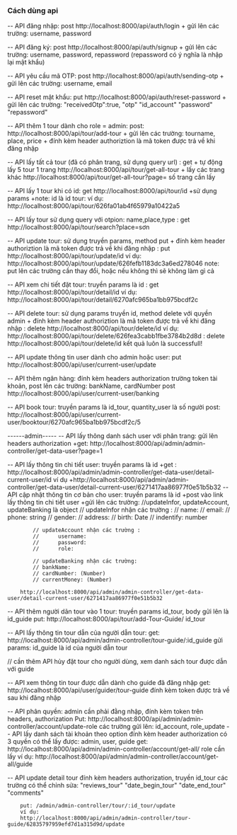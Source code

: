 ### Cách dùng api
-- API đăng nhập: post http://localhost:8000/api/auth/login
                + gửi lên các trường: username, password
                
                
-- API đăng ký: post http://localhost:8000/api/auth/signup
                + gửi lên các trường: username, password, repassword (repassword có ý nghĩa là nhập lại mật khẩu)
                
                
-- API yêu cầu mã OTP: post http://localhost:8000/api/auth/sending-otp
                + gửi lên các trường: username, email
                
                
-- API reset mật khẩu: put http://localhost:8000/api/auth/reset-password
                + gửi lên các trường:  "receivedOtp":true,
                                        "otp"
                                        "id_account"
                                        "password"
                                        "repassword"
                                        
                                        
-- API thêm 1 tour dành cho role = admin: post: http://localhost:8000/api/tour/add-tour
                + gửi lên các trường: tourname, place, price
                + đính kèm header authoriztion là mã token được trả về khi đăng nhập
                
                
-- API lấy tất cả tour (đã có phân trang, sử dụng query url) : get
                + tự động lấy 5 tour 1 trang
                http://localhost:8000/api/tour/get-all-tour
                + lấy các trang khác
                http://localhost:8000/api/tour/get-all-tour?page= số trang cần lấy
                
-- API lấy 1 tour khi có id: get http://localhost:8000/api/tour/id
                +sử dụng params
                +note: id là id tour: ví dụ:
                        http://localhost:8000/api/tour/626fa01ab4f65979a10422a5

-- API lấy tour sử dụng query với otpion: name,place,type
                : get http://localhost:8000/api/tour/search?place=sơn

-- API update tour: sử dụng truyền params, method put 
                + đính kèm header authoriztion là mã token được trả về khi đăng nhập
                : put http://localhost:8000/api/tour/update/id
                ví dụ: http://localhost:8000/api/tour/update/626fefb1183dc3a6ed278046
                note: put lên các trường cần thay đổi, hoặc nếu không thì sẽ không làm gì cả

-- API xem chi tiết đặt tour: truyền params là id
                : get http://localhost:8000/api/tour/detail/id
                ví dụ: http://localhost:8000/api/tour/detail/6270afc965ba1bb975bcdf2c

-- API delete tour: sử dụng params truyền id, method delete với quyền admin
                + đính kèm header authoriztion là mã token được trả về khi đăng nhập
                : delete http://localhost:8000/api/tour/delete/id
                ví dụ: http://localhost:8000/api/tour/delete/626fea3cabb1fbe3784b2d8d
                : delete http://localhost:8000/api/tour/delete/id
                         kết quả luôn là successfull!

-- API update thông tin user dành cho admin hoặc user:
                put http://localhost:8000/api/user/current-user/update

-- API thêm ngân hàng: đính kèm headers authorization trường token tài khoản, post lên các trường: bankName, cardNumber
        post http://localhost:8000/api/user/current-user/banking

-- API book tour: truyền params là id_tour, quantity_user là số người
        post:
        http://localhost:8000/api/user/current-user/booktour/6270afc965ba1bb975bcdf2c/5

------admin-----
-- API lấy thông danh sách user với phân trang: gửi lên headers authorization
        +get: http://localhost:8000/api/admin/admin-controller/get-data-user?page=1

-- API lấy thông tin chi tiết user: truyền params là id
        +get :
http://localhost:8000/api/admin/admin-controller/get-data-user/detail-current-user/id
        ví dụ
        +http://localhost:8000/api/admin/admin-controller/get-data-user/detail-current-user/6271417aa86977f0e51b5b32
-- API cập nhật thông tin cơ bản cho user: truyền params là id
        +post vào link lấy thông tin chi tiết user
        +gửi lên các trường: 
        //updateInfor, updateAccount, updateBanking là  object
            // updateInfor nhận các trường : 
            //      name: 
            //      email:
            //      phone: string
            //      gender: 
            //      address: 
            //      birth: Date
            //      indentify: number

            // updateAccount nhận các trường :
            //      username:
            //      password: 
            //      role:

            // updateBanking nhận các trường:
            // bankName: 
            // cardNumber: (Number)
            // currentMoney: (Number)

        http://localhost:8000/api/admin/admin-controller/get-data-user/detail-current-user/6271417aa86977f0e51b5b32

-- API thêm người dãn tour vào 1 tour:
        truyền params id_tour, body gửi lên là id_guide
        put: http://localhost:8000/api/tour/add-Tour-Guide/ id_tour

        
-- API lấy thông tin tour dẫn của người dẫn tour:
        get: http://localhost:8000/api/admin/admin-controller/tour-guide/:id_guide
        gửi params: id_guide là id của người dẫn tour

// cần thêm API hủy đặt tour cho người dùng, xem danh sách tour được dẫn với guide

-- API xem thông tin tour được dẫn dành cho guide đã đăng nhập
        get: http://localhost:8000/api/user/guider/tour-guide
        đính kèm token được trả về sau khi đăng nhập

-- API phân quyền:
        admin cần phải đằng nhập, đính kèm token trên headers, authorization
        Put: 
        http://localhost:8000/api/admin/admin-controller/account/update-role
        các trường gửi lên: id_account, role_update
-- API lấy danh sách tài khoản theo option
        đính kèm header authorization
        có 3 quyền có thể lấy được: admin, user, guide
        get: http://localhost:8000/api/admin/admin-controller/account/get-all/ role cần lấy
        ví dụ: http://localhost:8000/api/admin/admin-controller/account/get-all/guide

-- API update detail tour
        đính kèm headers authorization, truyền id_tour
        các trường có thể chỉnh sửa: 
        "reviews_tour"
        "date_begin_tour"
        "date_end_tour"
        "comments"
        
        put: /admin/admin-controller/tour/:id_tour/update
        ví dụ: 
        http://localhost:8000/api/admin/admin-controller/tour-guide/62835797959efd7d1a315d9d/update